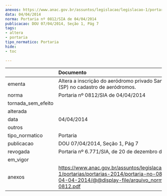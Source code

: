 ```yaml
---
anexos: https://www.anac.gov.br/assuntos/legislacao/legislacao-1/portarias/portarias-2014/portaria-no-0812-sia-de-04-04-2014/@@display-file/arquivo_norma/PA2014-0812.pdf
data: 04/04/2014
norma: Portaria nº 0812/SIA de 04/04/2014
publicacao: DOU 07/04/2014, Seção 1, Pág 7
tags:
- altera
- portaria
tipo_normatico: Portaria
hide: 
- toc 
 
---
```


|                    | Documento                                                                                                                                                         |
|:-------------------|:------------------------------------------------------------------------------------------------------------------------------------------------------------------|
| ementa             | Altera a inscrição do aeródromo privado Santo Expedito (SP) no cadastro de aeródromos.                                                                            |
| norma              | Portaria nº 0812/SIA de 04/04/2014                                                                                                                                |
| tornada_sem_efeito |                                                                                                                                                                   |
| alterada           |                                                                                                                                                                   |
| data               | 04/04/2014                                                                                                                                                        |
| outros             |                                                                                                                                                                   |
| tipo_normatico     | Portaria                                                                                                                                                          |
| publicacao         | DOU 07/04/2014, Seção 1, Pág 7                                                                                                                                    |
| revogada           | Portaria nº 6.771/SIA, de 20 de dezembro de 2021.                                                                                                                 |
| em_vigor           |                                                                                                                                                                   |
| anexos             | https://www.anac.gov.br/assuntos/legislacao/legislacao-1/portarias/portarias-2014/portaria-no-0812-sia-de-04-04-2014/@@display-file/arquivo_norma/PA2014-0812.pdf |